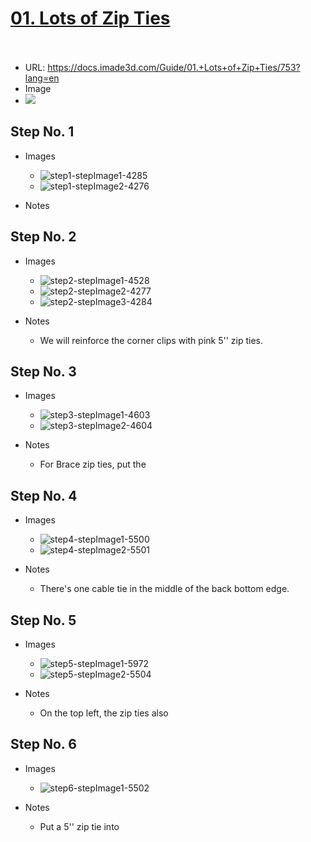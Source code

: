 # <u>01. Lots of Zip Ties</u><br><br>

   - URL: https://docs.imade3d.com/Guide/01.+Lots+of+Zip+Ties/753?lang=en
   - Image
   - ![](https://d17kynu4zpq5hy.cloudfront.net/igi/imade3d/1JifmofbSJoPSA6N.medium)


  ## Step No. 1

   - Images
     - ![step1-stepImage1-4285](https://d17kynu4zpq5hy.cloudfront.net/igi/imade3d/IYISyPIBVsXFTVQE.medium)
     - ![step1-stepImage2-4276](https://d17kynu4zpq5hy.cloudfront.net/igi/imade3d/hZYx2XkMHMxC4gTX.medium)

   - Notes

  ## Step No. 2

   - Images
     - ![step2-stepImage1-4528](https://d17kynu4zpq5hy.cloudfront.net/igi/imade3d/weM2vQZsmBG4RDsM.medium)
     - ![step2-stepImage2-4277](https://d17kynu4zpq5hy.cloudfront.net/igi/imade3d/6fxgHuDt4PgaQGCj.medium)
     - ![step2-stepImage3-4284](https://d17kynu4zpq5hy.cloudfront.net/igi/imade3d/KMY2BMO5pjlEFbDe.medium)

   - Notes
     - We will reinforce the corner clips with pink 5'' zip ties.

  ## Step No. 3

   - Images
     - ![step3-stepImage1-4603](https://d17kynu4zpq5hy.cloudfront.net/igi/imade3d/J1wpLXPe1OCEAI6B.medium)
     - ![step3-stepImage2-4604](https://d17kynu4zpq5hy.cloudfront.net/igi/imade3d/KxWXW2jYAmJhFDPY.medium)

   - Notes
     - For Brace zip ties, put the 

  ## Step No. 4

   - Images
     - ![step4-stepImage1-5500](https://d17kynu4zpq5hy.cloudfront.net/igi/imade3d/GjaccaRNRcTv6byo.medium)
     - ![step4-stepImage2-5501](https://d17kynu4zpq5hy.cloudfront.net/igi/imade3d/wuRjgJM2IcoDgV1Z.medium)

   - Notes
     - There's one cable tie  in the middle of the back bottom edge.

  ## Step No. 5

   - Images
     - ![step5-stepImage1-5972](https://d17kynu4zpq5hy.cloudfront.net/igi/imade3d/OrLKikMbJyBCxNKy.medium)
     - ![step5-stepImage2-5504](https://d17kynu4zpq5hy.cloudfront.net/igi/imade3d/WlMN1k5GoVETcRMH.medium)

   - Notes
     - On the top left, the zip ties also 

  ## Step No. 6

   - Images
     - ![step6-stepImage1-5502](https://d17kynu4zpq5hy.cloudfront.net/igi/imade3d/sihYDeJNwu5JTRMG.medium)

   - Notes
     - Put a 5'' zip tie into 

